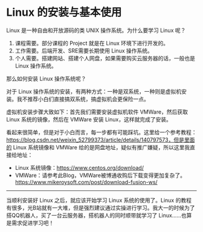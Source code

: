 # Linux 的安装与基本使用

Linux 是一种自由和开放源码的类 UNIX 操作系统。为什么要学习 Linux 呢？

1. 课程需要。部分课程的 Project 就是在 Linux 环境下进行开发的。
2. 工作需要。后端开发、SRE需要长期使用 Linux 操作系统。
3. 个人需要。搭建网站、搭建个人网盘，如果需要购买云服务器的话，一般也是 Linux 操作系统。

那么如何安装 Linux 操作系统呢？

对于 Linux 操作系统的安装，有两种方式：一种是双系统，一种则是虚拟机安装。我不推荐小白们直接搞双系统，搞虚拟机会更保险一点。

虚拟机安装步骤大致如下：首先我们需要安装虚拟机软件 VMWare，然后获取 Linux 系统的镜像，然后在 VMWare 安装 Linux，这样就完成了安装。

看起来很简单，但是对于小白而言，每一步都有可能踩坑。这里给一个参考教程：https://blog.csdn.net/weixin_52799373/article/details/140797573，但是里面的 Linux 系统镜像和 VMWare 给的是网盘地址，疑似有推广嫌疑，所以这里我直接给地址：

+ Linux 系统镜像：https://www.centos.org/download/
+ VMWare：请参考此Blog，VMWare被博通收购后下载变得更加复杂了。https://www.mikeroysoft.com/post/download-fusion-ws/

---

当顺利安装好 Linux 之后，就应该开始学习 Linux 系统的使用了。Linux 的教程有很多，光B站就有一大堆，但是强烈建议通过实操进行学习。我大一的时候为了搭QQ机器人，买了一台云服务器，搭机器人的同时顺带就学习了 Linux……也算是需求促进学习吧！